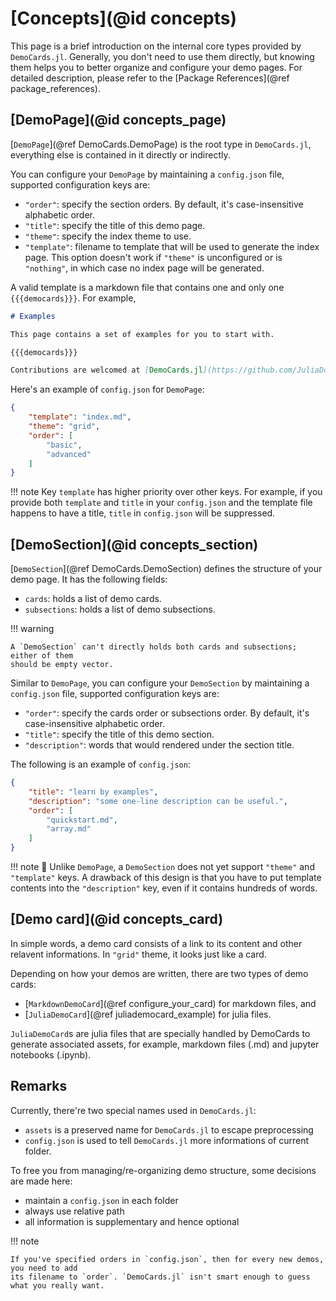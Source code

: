 # [Concepts](@id concepts)

This page is a brief introduction on the internal core types provided by `DemoCards.jl`. Generally,
you don't need to use them directly, but knowing them helps you to better organize and configure
your demo pages. For detailed description, please refer to the [Package References](@ref
package_references).

## [DemoPage](@id concepts_page)

[`DemoPage`](@ref DemoCards.DemoPage) is the root type in `DemoCards.jl`, everything
else is contained in it directly or indirectly.

You can configure your `DemoPage` by maintaining a `config.json` file, supported
configuration keys are:

* `"order"`: specify the section orders. By default, it's case-insensitive alphabetic order.
* `"title"`: specify the title of this demo page.
* `"theme"`: specify the index theme to use.
* `"template"`: filename to template that will be used to generate the index page. This option
  doesn't work if `"theme"` is unconfigured or is `"nothing"`, in which case no index page will be
  generated.

A valid template is a markdown file that contains one and only one `{{{democards}}}`. For example,

```markdown
# Examples

This page contains a set of examples for you to start with.

{{{democards}}}

Contributions are welcomed at [DemoCards.jl](https://github.com/JuliaDocs/DemoCards.jl) :D
```

Here's an example of `config.json` for `DemoPage`:

```json
{
    "template": "index.md",
    "theme": "grid",
    "order": [
        "basic",
        "advanced"
    ]
}
```

!!! note
    Key `template` has higher priority over other keys. For example, if you provide both
    `template` and `title` in your `config.json` and the template file happens to have a title,
    `title` in `config.json` will be suppressed.

## [DemoSection](@id concepts_section)

[`DemoSection`](@ref DemoCards.DemoSection) defines the structure of your demo page.
It has the following fields:

* `cards`: holds a list of demo cards.
* `subsections`: holds a list of demo subsections.

!!! warning

    A `DemoSection` can't directly holds both cards and subsections; either of them
    should be empty vector.

Similar to `DemoPage`, you can configure your `DemoSection` by maintaining a `config.json`
file, supported configuration keys are:

* `"order"`: specify the cards order or subsections order. By default, it's case-insensitive alphabetic order.
* `"title"`: specify the title of this demo section.
* `"description"`: words that would rendered under the section title.

The following is an example of `config.json`:

```json
{
    "title": "learn by examples",
    "description": "some one-line description can be useful.",
    "order": [
        "quickstart.md",
        "array.md"
    ]
}
```

!!! note
    🚧 Unlike `DemoPage`, a `DemoSection` does not yet support `"theme"` and `"template"` keys. A
    drawback of this design is that you have to put template contents into the `"description"` key,
    even if it contains hundreds of words.

## [Demo card](@id concepts_card)

In simple words, a demo card consists of a link to its content and other relavent informations. In
`"grid"` theme, it looks just like a card.

Depending on how your demos are written, there are two types of demo cards:

* [`MarkdownDemoCard`](@ref configure_your_card) for markdown files, and
* [`JuliaDemoCard`](@ref juliademocard_example) for julia files.

`JuliaDemoCard`s are julia files that are specially handled by DemoCards to generate associated
assets, for example, markdown files (.md) and jupyter notebooks (.ipynb).

## Remarks

Currently, there're two special names used in `DemoCards.jl`:

* `assets` is a preserved name for `DemoCards.jl` to escape preprocessing
* `config.json` is used to tell `DemoCards.jl` more informations of current folder.

To free you from managing/re-organizing demo structure, some decisions are made here:

* maintain a `config.json` in each folder
* always use relative path
* all information is supplementary and hence optional

!!! note

    If you've specified orders in `config.json`, then for every new demos, you need to add
    its filename to `order`. `DemoCards.jl` isn't smart enough to guess what you really want.
